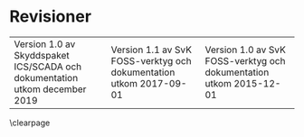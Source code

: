 # Revisioner

<table>
<tr>
<td>Version 1.0 av Skyddspaket ICS/SCADA och dokumentation utkom december 2019</td>
<td>Version 1.1 av SvK FOSS-verktyg och dokumentation utkom 2017-09-01</td>
<td>Version 1.0 av SvK FOSS-verktyg och dokumentation utkom 2015-12-01</td>
</tr>
</table>

\clearpage
